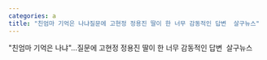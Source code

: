 ```yaml
---
categories: a
title: "친엄마 기억은 나냐질문에 고현정 정용진 딸이 한 너무 감동적인 답변  살구뉴스"
---
```

"친엄마 기억은 나냐"...질문에 고현정 정용진 딸이 한 너무 감동적인 답변&nbsp;&nbsp;살구뉴스